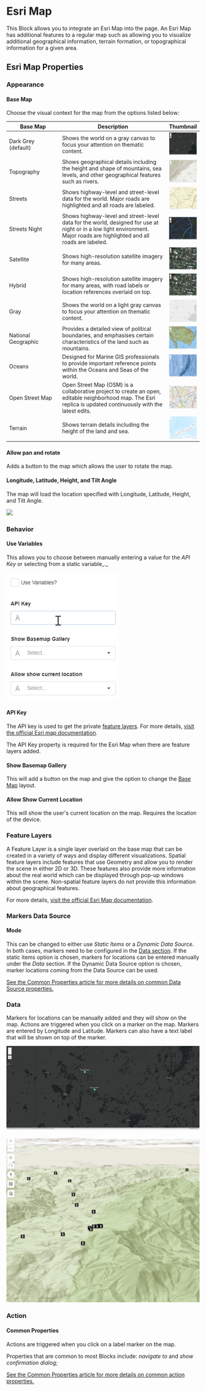 # Esri Map

This Block allows you to integrate an Esri Map into the page. An Esri Map has additional features to a regular map such as allowing you to visualize additional geographical information, terrain formation, or topographical information for a given area.

## Esri Map Properties

### Appearance

#### Base Map

Choose the visual context for the map from the options listed below:

<table><thead><tr><th width="150">Base Map</th><th width="360.28544382299776">Description</th><th>Thumbnail</th></tr></thead><tbody><tr><td>Dark Grey (default)</td><td>Shows the world on a gray canvas to focus your attention on thematic content.</td><td><img src="../../.gitbook/assets/darkgrey.PNG" alt=""></td></tr><tr><td>Topography</td><td>Shows geographical details including the height and shape of mountains, sea levels, and other geographical features such as rivers.</td><td><img src="../../.gitbook/assets/Topographic.PNG" alt=""></td></tr><tr><td>Streets</td><td>Shows highway-level and street-level data for the world. Major roads are highlighted and all roads are labeled.</td><td><img src="../../.gitbook/assets/streets.PNG" alt=""></td></tr><tr><td>Streets Night</td><td>Shows highway-level and street-level data for the world, designed for use at night or in a low light environment. Major roads are highlighted and all roads are labeled.</td><td><img src="../../.gitbook/assets/streets night.PNG" alt=""></td></tr><tr><td>Satellite</td><td>Shows high-resolution satellite imagery for many areas. </td><td><img src="../../.gitbook/assets/Imagery.PNG" alt=""></td></tr><tr><td>Hybrid</td><td>Shows high-resolution satellite imagery for many areas, with road labels or location references overlaid on top.</td><td><img src="../../.gitbook/assets/Imagery Hybrid.PNG" alt=""></td></tr><tr><td>Gray</td><td>Shows the world on a light gray canvas to focus your attention on thematic content.</td><td><img src="../../.gitbook/assets/lightgrey.PNG" alt=""></td></tr><tr><td>National Geographic</td><td>Provides a detailed view of political boundaries, and emphasises certain characteristics of the land such as mountains.</td><td><img src="../../.gitbook/assets/nationalgeo.PNG" alt=""></td></tr><tr><td>Oceans</td><td>Designed for Marine GIS professionals to provide important reference points within the Oceans and Seas of the world. </td><td><img src="../../.gitbook/assets/Oceans.PNG" alt=""></td></tr><tr><td>Open Street Map</td><td>Open Street Map (OSM) is a collaborative project to create an open, editable neighborhood map. The Esri replica is updated continuously with the latest edits. </td><td><img src="../../.gitbook/assets/OpenStreetMap.PNG" alt=""></td></tr><tr><td>Terrain</td><td>Shows terrain details including the height of the land and sea.</td><td><img src="../../.gitbook/assets/terrain.PNG" alt=""></td></tr></tbody></table>

#### Allow pan and rotate

Adds a button to the map which allows the user to rotate the map.

#### Longitude, Latitude, Height, and Tilt Angle

The map will load the location specified with Longitude, Latitude, Height, and Tilt Angle.

![](../../.gitbook/assets/6a0XucYk8u.gif)

### Behavior

#### Use Variables

This allows you to choose between manually entering a value for the _API Key_ or selecting from a static variable_._

![](<../../.gitbook/assets/Esri Map API Key.gif>)

#### API Key

The API key is used to get the private [feature layers](esri-map.md#feature-layers). For more details, [visit the official Esri map documentation](https://developers.arcgis.com/documentation/mapping-apis-and-services/security/api-keys/).&#x20;

The API Key property is required for the Esri Map when there are feature layers added.

#### Show Basemap Gallery

This will add a button on the map and give the option to change the [Base Map](esri-map.md#base-map) layout.

#### Allow Show Current Location

This will show the user's current location on the map. Requires the location of the device.

### Feature Layers

A Feature Layer is a single layer overlaid on the base map that can be created in a variety of ways and display different visualizations. Spatial feature layers include features that use Geometry and allow you to render the scene in either 2D or 3D. These features also provide more information about the real world which can be displayed through pop-up windows within the scene. Non-spatial feature layers do not provide this information about geographical features.

For more details, [visit the official Esri Map documentation](https://developers.arcgis.com/javascript/latest/api-reference/esri-layers-FeatureLayer.html).&#x20;

### Markers Data Source

#### Mode

This can be changed to either use _Static Items_ or a _Dynamic Data Source_. In both cases, markers need to be configured in the [Data section](esri-map.md#data). If the static items option is chosen, markers for locations can be entered manually under the _Data_ section. If the Dynamic Data Source option is chosen, marker locations coming from the Data Source can be used.&#x20;

[See the Common Properties article for more details on common Data Source properties.](../common-properties.md#data-source)

### Data

Markers for locations can be manually added and they will show on the map. Actions are triggered when you click on a marker on the map. Markers are entered by Longitude and Latitude. Markers can also have a text label that will be shown on top of the marker.&#x20;

![](<../../.gitbook/assets/Esri markers.PNG>)

![](<../../.gitbook/assets/image (9).png>)

### Action

#### Common Properties&#x20;

Actions are triggered when you click on a label marker on the map.&#x20;

Properties that are common to most Blocks include: _navigate to_ and _show confirmation dialog;_

[See the Common Properties article for more details on common action properties.](../common-properties.md#action)
